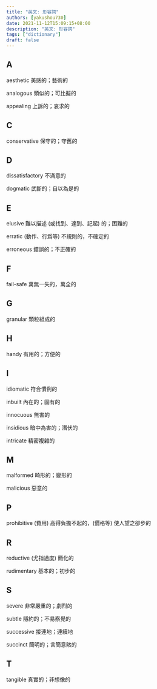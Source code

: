 ```yaml
---
title: "英文: 形容詞"
authors: [yakushou730]
date: 2021-11-12T15:09:15+08:00
description: "英文: 形容詞"
tags: ["dictionary"]
draft: false
---
```

## A
aesthetic 美感的；藝術的

analogous 類似的；可比擬的

appealing 上訴的；哀求的

## C
conservative 保守的；守舊的

## D
dissatisfactory 不滿意的

dogmatic 武斷的；自以為是的

## E
elusive 難以描述 (或找到、達到、記起) 的；困難的

erratic (動作、行爲等) 不規則的，不確定的

erroneous 錯誤的；不正確的

## F
fail-safe 萬無一失的，萬全的

## G
granular 顆粒組成的

## H
handy 有用的；方便的

## I
idiomatic 符合慣例的

inbuilt 內在的；固有的

innocuous 無害的

insidious 暗中為害的；潛伏的

intricate 精密複雜的

## M
malformed 畸形的；變形的

malicious 惡意的

## P
prohibitive (費用) 高得負擔不起的，(價格等) 使人望之卻步的

## R
reductive (尤指過度) 簡化的

rudimentary 基本的；初步的

## S
severe 非常嚴重的；劇烈的

subtle 隱約的；不易察覺的

successive 接連地；連續地

succinct 簡明的；言簡意賅的

## T
tangible 真實的；非想像的
